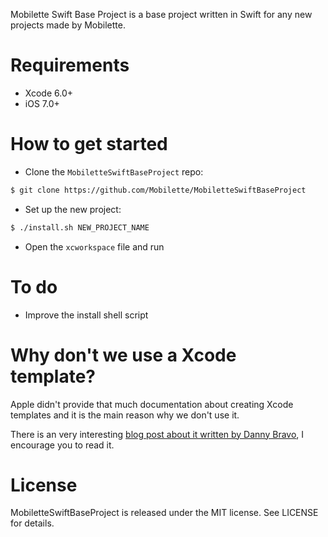 Mobilette Swift Base Project is a base project written in Swift for any new projects made by Mobilette.

# Requirements

- Xcode 6.0+
- iOS 7.0+

# How to get started

- Clone the `MobiletteSwiftBaseProject` repo:

```bash
$ git clone https://github.com/Mobilette/MobiletteSwiftBaseProject
```

- Set up the new project:

```bash
$ ./install.sh NEW_PROJECT_NAME
```

- Open the `xcworkspace` file and run

# To do

- Improve the install shell script

# Why don't we use a Xcode template?

Apple didn't provide that much documentation about creating Xcode templates and it is the main reason why we don't use it.

There is an very interesting [blog post about it written by Danny Bravo](http://epic-apps.uk/2015/04/19/ready-set-xcode/), I encourage you to read it.

# License

MobiletteSwiftBaseProject is released under the MIT license. See LICENSE for details.

